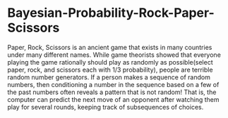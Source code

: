 # Bayesian-Probability-Rock-Paper-Scissors
Paper, Rock, Scissors is an ancient game that exists in many countries under many different names. While game theorists showed that everyone playing the game rationally should play as randomly as possible(select paper, rock, and scissors each with 1/3 probability), people are terrible random number generators. If a person makes a sequence of random numbers, then conditioning a number in the sequence based on a few of the past numbers often reveals a pattern that is not random! That is, the computer can predict the next move of an opponent after watching them play for several rounds, keeping track of subsequences of choices.









